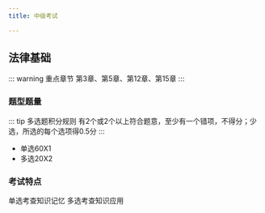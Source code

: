 ```yaml
---
title: 中级考试

---
```


## 法律基础
::: warning 重点章节
第3章、第5章、第12章、第15章
:::

### 题型题量
::: tip 多选题积分规则
有2个或2个以上符合题意，至少有一个错项，不得分；少选，所选的每个选项得0.5分
:::
- 单选60X1
- 多选20X2

### 考试特点
单选考查知识记忆
多选考查知识应用